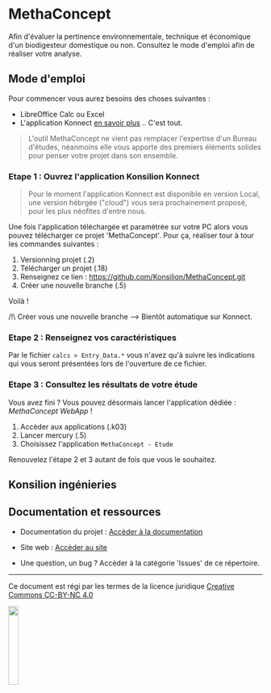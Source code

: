 # MethaConcept

Afin d'évaluer la pertinence environnementale, technique et économique d'un biodigesteur domestique ou non. Consultez le mode d'emploi afin de réaliser votre analyse.

## Mode d'emploi

Pour commencer vous aurez besoins des choses suivantes :

* LibreOffice Calc ou Excel
* L'application Konnect [en savoir plus](https://konsilion.fr/wp/recherche-et-developpement/hub)
.. C'est tout.

> L'outil MethaConcept ne vient pas remplacer l'expertise d'un Bureau d'études, néanmoins elle vous apporte des premiers éléments solides pour penser votre projet dans son ensemble.

### Etape 1 : Ouvrez l'application Konsilion Konnect

> Pour le moment l'application Konnect est disponible en version Local, une version hébrgée ("cloud") vous sera prochainement proposé, pour les plus néofites d'entre nous.

Une fois l'application téléchargée et paramètrée sur votre PC alors vous pouvez télécharger ce projet 'MethaConcept'. Pour ça, réaliser tour à tour les commandes suivantes :

1. Versionning projet (.2)
2. Télécharger un projet (.18)
3. Renseignez ce lien : https://github.com/Konsilion/MethaConcept.git 
4. Créer une nouvelle branche (.5)

Voilà !

/!\ Créer vous une nouvelle branche --> Bientôt automatique sur Konnect.

### Etape 2 : Renseignez vos caractéristiques

Par le fichier `calcs > Entry_Data.*` vous n'avez qu'à suivre les indications qui vous seront présentées lors de l'ouverture de ce fichier.

### Etape 3 : Consultez les résultats de votre étude

Vous avez fini ? Vous pouvez désormais lancer l'application dédiée : *MethaConcept WebApp* !

1. Accèder aux applications (.k03)
2. Lancer mercury (.5)
3. Choisissez l'application `MethaConcept - Etude`

Renouvelez l'étape 2 et 3 autant de fois que vous le souhaitez.

## Konsilion ingénieries



## Documentation et ressources


* Documentation du projet : [Accèder à la documentation](https://konsilion.github.io/MethaConcept)
* Site web : [Accèder au site](https://konsilion.fr/)

* Une question, un bug ? Accèder à la catégorie 'Issues' de ce répertoire.

---

Ce document est régi par les termes de la licence juridique [Creative Commons CC-BY-NC 4.0](https://creativecommons.org/licenses/by-nc/4.0/deed.fr) 

<img style="display: center; margin: 0 auto;" src="https://mirrors.creativecommons.org/presskit/buttons/88x31/png/by-nc.png" width="20%">


